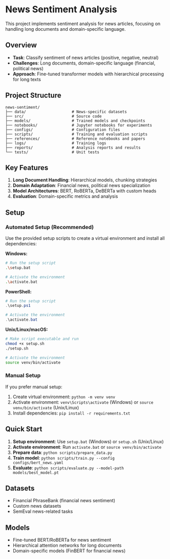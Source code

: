 # News Sentiment Analysis

This project implements sentiment analysis for news articles, focusing on handling long documents and domain-specific language.

## Overview

- **Task**: Classify sentiment of news articles (positive, negative, neutral)
- **Challenges**: Long documents, domain-specific language (financial, political news)
- **Approach**: Fine-tuned transformer models with hierarchical processing for long texts

## Project Structure

```
news-sentiment/
├── data/                    # News-specific datasets
├── src/                     # Source code
├── models/                  # Trained models and checkpoints
├── notebooks/               # Jupyter notebooks for experiments
├── configs/                 # Configuration files
├── scripts/                 # Training and evaluation scripts
├── references/              # Reference notebooks and papers
├── logs/                    # Training logs
├── reports/                 # Analysis reports and results
└── tests/                   # Unit tests
```

## Key Features

1. **Long Document Handling**: Hierarchical models, chunking strategies
2. **Domain Adaptation**: Financial news, political news specialization
3. **Model Architectures**: BERT, RoBERTa, DeBERTa with custom heads
4. **Evaluation**: Domain-specific metrics and analysis

## Setup

### Automated Setup (Recommended)

Use the provided setup scripts to create a virtual environment and install all dependencies:

**Windows:**
```bash
# Run the setup script
.\setup.bat

# Activate the environment
.\activate.bat
```

**PowerShell:**
```powershell
# Run the setup script
.\setup.ps1

# Activate the environment
.\activate.bat
```

**Unix/Linux/macOS:**
```bash
# Make script executable and run
chmod +x setup.sh
./setup.sh

# Activate the environment
source venv/bin/activate
```

### Manual Setup

If you prefer manual setup:
1. Create virtual environment: `python -m venv venv`
2. Activate environment: `venv\Scripts\activate` (Windows) or `source venv/bin/activate` (Unix/Linux)
3. Install dependencies: `pip install -r requirements.txt`

## Quick Start

1. **Setup environment**: Use `setup.bat` (Windows) or `setup.sh` (Unix/Linux)
2. **Activate environment**: Run `activate.bat` or `source venv/bin/activate`
3. **Prepare data**: `python scripts/prepare_data.py`
4. **Train model**: `python scripts/train.py --config configs/bert_news.yaml`
5. **Evaluate**: `python scripts/evaluate.py --model-path models/best_model.pt`

## Datasets

- Financial PhraseBank (financial news sentiment)
- Custom news datasets
- SemEval news-related tasks

## Models

- Fine-tuned BERT/RoBERTa for news sentiment
- Hierarchical attention networks for long documents
- Domain-specific models (FinBERT for financial news)
